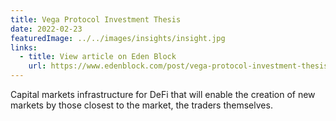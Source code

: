 ```yaml
---
title: Vega Protocol Investment Thesis
date: 2022-02-23
featuredImage: ../../images/insights/insight.jpg
links:
  - title: View article on Eden Block
    url: https://www.edenblock.com/post/vega-protocol-investment-thesis
---
```


Capital markets infrastructure for DeFi that will enable the creation of new markets by those closest to the market, the traders themselves.
